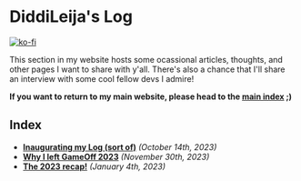 # DiddiLeija's Log

[![ko-fi](https://ko-fi.com/img/githubbutton_sm.svg)](https://ko-fi.com/G2G3AL6D6)

This section in my website hosts some ocassional articles, thoughts, and other pages I want to share with y'all.
There's also a chance that I'll share an interview with some cool fellow devs I admire!

**If you want to return to my main website, please head to the [main index](..) ;)**

## Index

- [**Inaugurating my Log (sort of)**](231014) _(October 14th, 2023)_
- [**Why I left GameOff 2023**](231130) _(November 30th, 2023)_
- [**The 2023 recap!**](240104) _(January 4th, 2023)_

